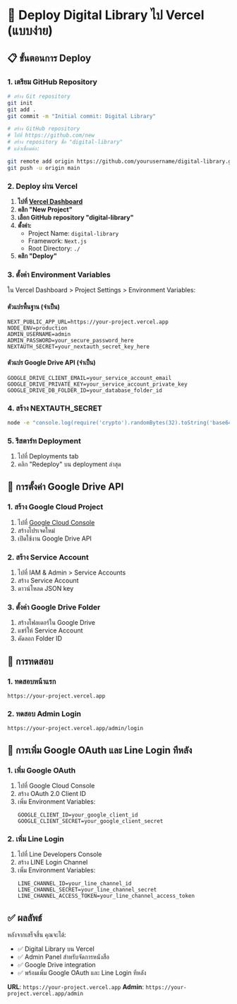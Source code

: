 # 🚀 Deploy Digital Library ไป Vercel (แบบง่าย)

## 📋 **ขั้นตอนการ Deploy**

### **1. เตรียม GitHub Repository**

```bash
# สร้าง Git repository
git init
git add .
git commit -m "Initial commit: Digital Library"

# สร้าง GitHub repository
# ไปที่ https://github.com/new
# สร้าง repository ชื่อ "digital-library"
# แล้วเชื่อมต่อ:

git remote add origin https://github.com/yourusername/digital-library.git
git push -u origin main
```

### **2. Deploy ผ่าน Vercel**

1. **ไปที่ [Vercel Dashboard](https://vercel.com/dashboard)**
2. **คลิก "New Project"**
3. **เลือก GitHub repository "digital-library"**
4. **ตั้งค่า:**
   - Project Name: `digital-library`
   - Framework: `Next.js`
   - Root Directory: `./`
5. **คลิก "Deploy"**

### **3. ตั้งค่า Environment Variables**

ใน Vercel Dashboard > Project Settings > Environment Variables:

#### **ตัวแปรพื้นฐาน (จำเป็น)**
```
NEXT_PUBLIC_APP_URL=https://your-project.vercel.app
NODE_ENV=production
ADMIN_USERNAME=admin
ADMIN_PASSWORD=your_secure_password_here
NEXTAUTH_SECRET=your_nextauth_secret_key_here
```

#### **ตัวแปร Google Drive API (จำเป็น)**
```
GOOGLE_DRIVE_CLIENT_EMAIL=your_service_account_email
GOOGLE_DRIVE_PRIVATE_KEY=your_service_account_private_key
GOOGLE_DRIVE_DB_FOLDER_ID=your_database_folder_id
```

### **4. สร้าง NEXTAUTH_SECRET**

```bash
node -e "console.log(require('crypto').randomBytes(32).toString('base64'))"
```

### **5. รีสตาร์ท Deployment**

1. ไปที่ Deployments tab
2. คลิก "Redeploy" บน deployment ล่าสุด

## 🔐 **การตั้งค่า Google Drive API**

### **1. สร้าง Google Cloud Project**

1. ไปที่ [Google Cloud Console](https://console.cloud.google.com/)
2. สร้างโปรเจคใหม่
3. เปิดใช้งาน Google Drive API

### **2. สร้าง Service Account**

1. ไปที่ IAM & Admin > Service Accounts
2. สร้าง Service Account
3. ดาวน์โหลด JSON key

### **3. ตั้งค่า Google Drive Folder**

1. สร้างโฟลเดอร์ใน Google Drive
2. แชร์ให้ Service Account
3. คัดลอก Folder ID

## 🧪 **การทดสอบ**

### **1. ทดสอบหน้าแรก**
```
https://your-project.vercel.app
```

### **2. ทดสอบ Admin Login**
```
https://your-project.vercel.app/admin/login
```

## 🔄 **การเพิ่ม Google OAuth และ Line Login ทีหลัง**

### **1. เพิ่ม Google OAuth**

1. ไปที่ Google Cloud Console
2. สร้าง OAuth 2.0 Client ID
3. เพิ่ม Environment Variables:
   ```
   GOOGLE_CLIENT_ID=your_google_client_id
   GOOGLE_CLIENT_SECRET=your_google_client_secret
   ```

### **2. เพิ่ม Line Login**

1. ไปที่ Line Developers Console
2. สร้าง LINE Login Channel
3. เพิ่ม Environment Variables:
   ```
   LINE_CHANNEL_ID=your_line_channel_id
   LINE_CHANNEL_SECRET=your_line_channel_secret
   LINE_CHANNEL_ACCESS_TOKEN=your_line_channel_access_token
   ```

## ✅ **ผลลัพธ์**

หลังจากเสร็จสิ้น คุณจะได้:
- ✅ Digital Library บน Vercel
- ✅ Admin Panel สำหรับจัดการหนังสือ
- ✅ Google Drive integration
- ✅ พร้อมเพิ่ม Google OAuth และ Line Login ทีหลัง

**URL**: `https://your-project.vercel.app`
**Admin**: `https://your-project.vercel.app/admin`

